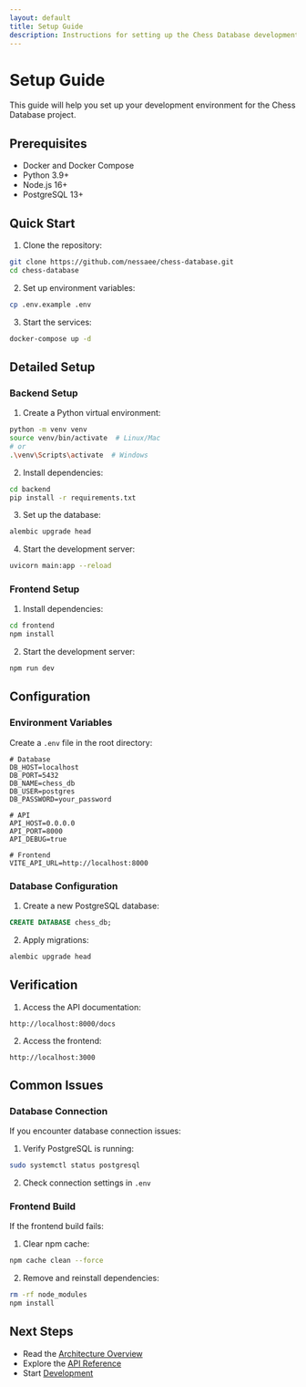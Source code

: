 ```yaml
---
layout: default
title: Setup Guide
description: Instructions for setting up the Chess Database development environment
---
```


# Setup Guide

This guide will help you set up your development environment for the Chess Database project.

## Prerequisites

- Docker and Docker Compose
- Python 3.9+
- Node.js 16+
- PostgreSQL 13+

## Quick Start

1. Clone the repository:
```bash
git clone https://github.com/nessaee/chess-database.git
cd chess-database
```

2. Set up environment variables:
```bash
cp .env.example .env
```

3. Start the services:
```bash
docker-compose up -d
```

## Detailed Setup

### Backend Setup

1. Create a Python virtual environment:
```bash
python -m venv venv
source venv/bin/activate  # Linux/Mac
# or
.\venv\Scripts\activate  # Windows
```

2. Install dependencies:
```bash
cd backend
pip install -r requirements.txt
```

3. Set up the database:
```bash
alembic upgrade head
```

4. Start the development server:
```bash
uvicorn main:app --reload
```

### Frontend Setup

1. Install dependencies:
```bash
cd frontend
npm install
```

2. Start the development server:
```bash
npm run dev
```

## Configuration

### Environment Variables

Create a `.env` file in the root directory:

```env
# Database
DB_HOST=localhost
DB_PORT=5432
DB_NAME=chess_db
DB_USER=postgres
DB_PASSWORD=your_password

# API
API_HOST=0.0.0.0
API_PORT=8000
API_DEBUG=true

# Frontend
VITE_API_URL=http://localhost:8000
```

### Database Configuration

1. Create a new PostgreSQL database:
```sql
CREATE DATABASE chess_db;
```

2. Apply migrations:
```bash
alembic upgrade head
```

## Verification

1. Access the API documentation:
```
http://localhost:8000/docs
```

2. Access the frontend:
```
http://localhost:3000
```

## Common Issues

### Database Connection

If you encounter database connection issues:

1. Verify PostgreSQL is running:
```bash
sudo systemctl status postgresql
```

2. Check connection settings in `.env`

### Frontend Build

If the frontend build fails:

1. Clear npm cache:
```bash
npm cache clean --force
```

2. Remove and reinstall dependencies:
```bash
rm -rf node_modules
npm install
```

## Next Steps

- Read the [Architecture Overview](architecture.md)
- Explore the [API Reference](api-reference.md)
- Start [Development](development-guide.md)
